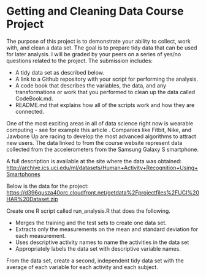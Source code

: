 # Getting and Cleaning Data Course Project

The purpose of this project is to demonstrate your ability to collect, work with, and clean a data set. The goal is to prepare tidy data that can be used for later analysis. I will be graded by your peers on a series of yes/no questions related to the project. The submission includes:
* A tidy data set as described below.
* A link to a Github repository with your script for performing the analysis.
* A code book that describes the variables, the data, and any transformations or work that you performed to clean up the data called CodeBook.md. 
* README.md that explains how all of the scripts work and how they are connected.

One of the most exciting areas in all of data science right now is wearable computing - see for example this article . Companies like Fitbit, Nike, and Jawbone Up are racing to develop the most advanced algorithms to attract new users. The data linked to from the course website represent data collected from the accelerometers from the Samsung Galaxy S smartphone. 

A full description is available at the site where the data was obtained:
http://archive.ics.uci.edu/ml/datasets/Human+Activity+Recognition+Using+Smartphones

Below is the data for the project:
https://d396qusza40orc.cloudfront.net/getdata%2Fprojectfiles%2FUCI%20HAR%20Dataset.zip

Create one R script called run_analysis.R that does the following.

* Merges the training and the test sets to create one data set.
* Extracts only the measurements on the mean and standard deviation for each measurement.
* Uses descriptive activity names to name the activities in the data set
* Appropriately labels the data set with descriptive variable names.

From the data set, create a second, independent tidy data set with the average of each variable for each activity and each subject.
